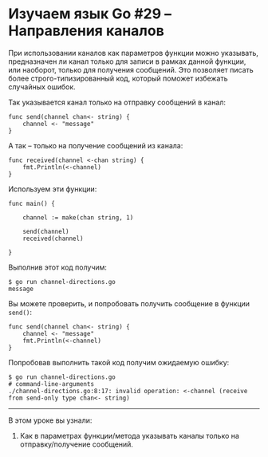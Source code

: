 
# Изучаем язык Go #29 – Направления каналов

При использовании каналов как параметров функции можно указывать, предназначен ли канал только для записи в рамках
данной функции, или наоборот, только для получения сообщений. Это позволяет писать более строго-типизированный код, 
который поможет избежать случайных ошибок.

Так указывается канал только на отправку сообщений в канал:

```
func send(channel chan<- string) {
    channel <- "message"
}
```

А так – только на получение сообщений из канала:

```
func received(channel <-chan string) {
    fmt.Println(<-channel)
}
```

Используем эти функции:

```
func main() {

    channel := make(chan string, 1)

    send(channel)
    received(channel)

}
```

Выполнив этот код получим:

```
$ go run channel-directions.go 
message
```

Вы можете проверить, и попробовать получить сообщение в функции `send()`:

```
func send(channel chan<- string) {
    channel <- "message"
    fmt.Println(<-channel)
}
``` 

Попробовав выполнить такой код получим ожидаемую ошибку:

```
$ go run channel-directions.go 
# command-line-arguments
./channel-directions.go:8:17: invalid operation: <-channel (receive from send-only type chan<- string)
```

____

В этом уроке вы узнали:

1. Как в параметрах функции/метода указывать каналы только на отправку/получение сообщений.
